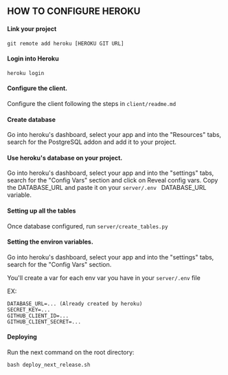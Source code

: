 ## HOW TO CONFIGURE HEROKU

#### Link your project
```
git remote add heroku [HEROKU GIT URL]
```
#### Login into Heroku
```
heroku login
```

#### Configure the client.

Configure the client following the steps in ```client/readme.md```

#### Create database

Go into heroku's dashboard, select your app and into the "Resources" tabs, search for the PostgreSQL addon and add it to your project.

#### Use heroku's database on your project.

Go into heroku's dashboard, select your app and into the "settings" tabs, search for the "Config Vars" section and click on Reveal config vars. Copy the DATABASE_URL and paste it on your ```server/.env ``` DATABASE_URL variable.

#### Setting up all the tables

Once database configured, run ```server/create_tables.py```

#### Setting the environ variables.

Go into heroku's dashboard, select your app and into the "settings" tabs, search for the "Config Vars" section.

You'll create a var for each env var you have in your ```server/.env``` file

EX:
```
DATABASE_URL=... (Already created by heroku)
SECRET_KEY=...
GITHUB_CLIENT_ID=...
GITHUB_CLIENT_SECRET=...
```

#### Deploying

Run the next command on the root directory:
```
bash deploy_next_release.sh
```